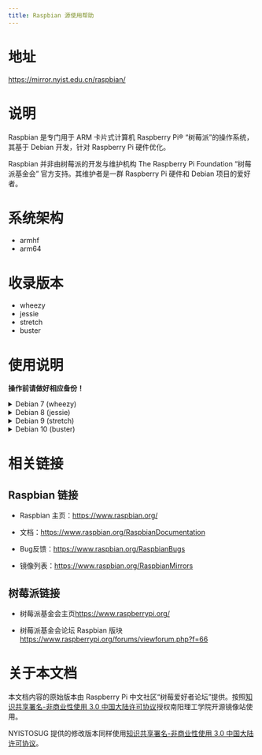 ```yaml
---
title: Raspbian 源使用帮助
---
```


地址
====

<https://mirror.nyist.edu.cn/raspbian/>

说明
====
Raspbian 是专门用于 ARM 卡片式计算机 Raspberry Pi® “树莓派”的操作系统， 其基于 Debian 开发，针对 Raspberry Pi 硬件优化。

Raspbian 并非由树莓派的开发与维护机构 The Raspberry Pi Foundation “树莓派基金会” 官方支持。其维护者是一群 Raspberry Pi 硬件和 Debian 项目的爱好者。

系统架构
========

- armhf
- arm64

收录版本
========

- wheezy
- jessie
- stretch
- buster

使用说明
========

**操作前请做好相应备份！**


<details>
<summary>Debian 7 (wheezy)</summary>

编辑 `/etc/apt/sources.list` 文件，删除原文件所有内容，用以下内容取代：

<pre><code>
deb https://mirror.nyist.edu.cn/raspbian/raspbian/ wheezy main non-free contrib rpi
deb-src https://mirror.nyist.edu.cn/raspbian/raspbian/ wheezy main non-free contrib rpi
</code></pre>

编辑 `/etc/apt/sources.list.d/raspi.list` 文件，删除原文件所有内容，用以下内容取代：

<pre><code>
deb http://mirror.nyist.edu.cn/raspberrypi/ wheezy main ui
</code></pre>
</details>

<details>
<summary>Debian 8 (jessie)</summary>

编辑 `/etc/apt/sources.list` 文件，删除原文件所有内容，用以下内容取代：

<pre><code>
deb https://mirror.nyist.edu.cn/raspbian/raspbian/ jessie main non-free contrib rpi
deb-src https://mirror.nyist.edu.cn/raspbian/raspbian/ jessie main non-free contrib rpi
</code></pre>

编辑 `/etc/apt/sources.list.d/raspi.list` 文件，删除原文件所有内容，用以下内容取代：

<pre><code>
deb https://mirror.nyist.edu.cn/raspberrypi/ jessie main ui
</code></pre>
</details>

<details>
<summary>Debian 9 (stretch)</summary>

编辑 `/etc/apt/sources.list` 文件，删除原文件所有内容，用以下内容取代：

<pre><code>
deb https://mirror.nyist.edu.cn/raspbian/raspbian/ stretch main non-free contrib rpi
deb-src https://mirror.nyist.edu.cn/raspbian/raspbian/ stretch main non-free contrib rpi
</code></pre>

编辑 `/etc/apt/sources.list.d/raspi.list` 文件，删除原文件所有内容，用以下内容取代：
<pre><code>
deb https://mirror.nyist.edu.cn/raspberrypi/ stretch main ui
</code></pre>
</details>

<details>
<summary>Debian 10 (buster)</summary>

编辑 `/etc/apt/sources.list` 文件，删除原文件所有内容，用以下内容取代：
<pre><code>
deb https://mirror.nyist.edu.cn/raspbian/raspbian/ buster main non-free contrib rpi
deb-src https://mirror.nyist.edu.cn/raspbian/raspbian/ buster main non-free contrib rpi
</code></pre>
编辑 `/etc/apt/sources.list.d/raspi.list` 文件，删除原文件所有内容，用以下内容取代：

<pre><code>
deb https://mirror.nyist.edu.cn/raspberrypi/ buster main ui
</code></pre>
</details>

相关链接
========

## Raspbian 链接


- Raspbian 主页：<https://www.raspbian.org/>

- 文档：<https://www.raspbian.org/RaspbianDocumentation>

- Bug反馈：<https://www.raspbian.org/RaspbianBugs>

- 镜像列表：<https://www.raspbian.org/RaspbianMirrors>

## 树莓派链接

- 树莓派基金会主页<https://www.raspberrypi.org/>

- 树莓派基金会论坛 Raspbian 版块<https://www.raspberrypi.org/forums/viewforum.php?f=66>

关于本文档
=========
本文档内容的原始版本由 Raspberry Pi 中文社区“树莓爱好者论坛”提供。按照[知识共享署名-非商业性使用 3.0 中国大陆许可协议](http://creativecommons.org/licenses/by-nc/3.0/cn/)授权南阳理工学院开源镜像站使用。

NYISTOSUG 提供的修改版本同样使用[知识共享署名-非商业性使用 3.0 中国大陆许可协议](http://creativecommons.org/licenses/by-nc/3.0/cn/)。